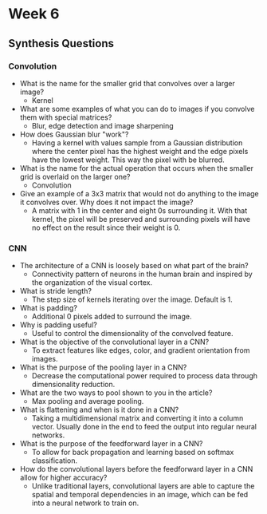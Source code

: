 # Week 6

## Synthesis Questions
### Convolution
- What is the name for the smaller grid that convolves over a larger image?
	- Kernel
- What are some examples of what you can do to images if you convolve them with special matrices?
	- Blur, edge detection and image sharpening
- How does Gaussian blur "work"?
	- Having a kernel with values sample from a Gaussian distribution where the center pixel has the highest weight and the edge pixels have the lowest weight. This way the pixel with be blurred.
- What is the name for the actual operation that occurs when the smaller grid is overlaid on the larger one?
	- Convolution
- Give an example of a 3x3 matrix that would not do anything to the image it convolves over. Why does it not impact the image?
	- A matrix with 1 in the center and eight 0s surrounding it. With that kernel, the pixel will be preserved and surrounding pixels will have no effect on the result since their weight is 0.

### CNN
- The architecture of a CNN is loosely based on what part of the brain?
	- Connectivity pattern of neurons in the human brain and inspired by the organization of the visual cortex.
- What is stride length?
	- The step size of kernels iterating over the image. Default is 1.
- What is padding?
	- Additional 0 pixels added to surround the image.
- Why is padding useful?
	- Useful to control the dimensionality of the convolved feature.
- What is the objective of the convolutional layer in a CNN?
	- To extract features like edges, color, and gradient orientation from images.
- What is the purpose of the pooling layer in a CNN?
	- Decrease the computational power required to process data through dimensionality reduction.
- What are the two ways to pool shown to you in the article?
	- Max pooling and average pooling.
- What is flattening and when is it done in a CNN?
	- Taking a multidimensional matrix and converting it into a column vector. Usually done in the end to feed the output into regular neural networks.
- What is the purpose of the feedforward layer in a CNN?
	- To allow for back propagation and learning based on softmax classification.
- How do the convolutional layers before the feedforward layer in a CNN allow for higher accuracy?
	- Unlike traditional layers, convolutional layers are able to capture the spatial and temporal dependencies in an image, which can be fed into a neural network to train on.

